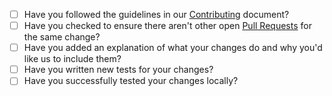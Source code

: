 - [ ] Have you followed the guidelines in our [Contributing](https://github.com/SPOCStat/SPOCStat/blob/master/CONTRIBUTING.md) document?
- [ ] Have you checked to ensure there aren't other open [Pull Requests](https://github.com/SPOCStat/SPOCStat/pulls) for the same change?
- [ ] Have you added an explanation of what your changes do and why you'd like us to include them?
- [ ] Have you written new tests for your changes?
- [ ] Have you successfully tested your changes locally?
